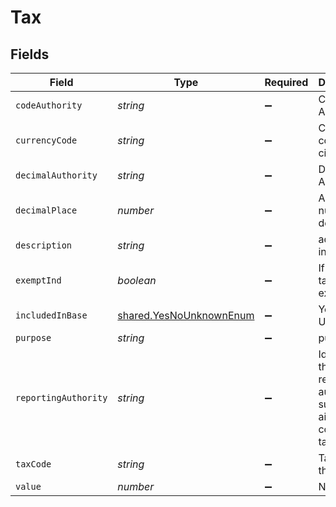 # Tax


## Fields

| Field                                                                 | Type                                                                  | Required                                                              | Description                                                           | Example                                                               |
| --------------------------------------------------------------------- | --------------------------------------------------------------------- | --------------------------------------------------------------------- | --------------------------------------------------------------------- | --------------------------------------------------------------------- |
| `codeAuthority`                                                       | *string*                                                              | :heavy_minus_sign:                                                    | Code Authority                                                        | ISO                                                                   |
| `currencyCode`                                                        | *string*                                                              | :heavy_minus_sign:                                                    | Currency code of the city.                                            | USD                                                                   |
| `decimalAuthority`                                                    | *string*                                                              | :heavy_minus_sign:                                                    | Decimal Authority                                                     | ISO                                                                   |
| `decimalPlace`                                                        | *number*                                                              | :heavy_minus_sign:                                                    | Allowed number of decimals.                                           | 2                                                                     |
| `description`                                                         | *string*                                                              | :heavy_minus_sign:                                                    | additional information                                                | Additional details.                                                   |
| `exemptInd`                                                           | *boolean*                                                             | :heavy_minus_sign:                                                    | If true, this tax is exempt                                           | true                                                                  |
| `includedInBase`                                                      | [shared.YesNoUnknownEnum](../../models/shared/yesnounknownenum.md)    | :heavy_minus_sign:                                                    | Yes , No , Unknown                                                    |                                                                       |
| `purpose`                                                             | *string*                                                              | :heavy_minus_sign:                                                    | purpose                                                               | Fuel                                                                  |
| `reportingAuthority`                                                  | *string*                                                              | :heavy_minus_sign:                                                    | Identifies the reporting authority such as airport code for XF taxes. | JFK1                                                                  |
| `taxCode`                                                             | *string*                                                              | :heavy_minus_sign:                                                    | Tax code of the city                                                  | 7702                                                                  |
| `value`                                                               | *number*                                                              | :heavy_minus_sign:                                                    | N/A                                                                   | 12.2                                                                  |